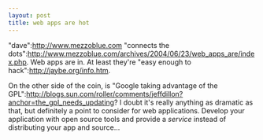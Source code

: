```yaml
--- 
layout: post
title: web apps are hot
---
```

"dave":http://www.mezzoblue.com "connects the dots":http://www.mezzoblue.com/archives/2004/06/23/web_apps_are/index.php.  Web apps are in.  At least they're "easy enough to hack":http://jaybe.org/info.htm.  

On the other side of the coin, is "Google taking advantage of the GPL":http://blogs.sun.com/roller/comments/jeffdillon?anchor=the_gpl_needs_updating?  I doubt it's really anything as dramatic as that, but definitely a point to consider for web applications.  Develop your application with open source tools and provide a _service_ instead of distributing your app and source...

